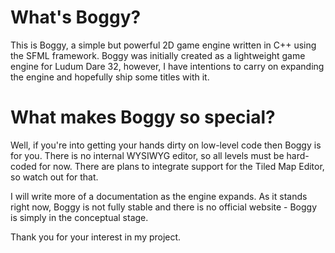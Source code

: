 # What's Boggy?
This is Boggy, a simple but powerful 2D game engine written in C++ using the SFML framework. Boggy was initially created as a lightweight game engine for Ludum Dare 32, however, I have intentions to carry on expanding the engine and hopefully ship some titles with it.

# What makes Boggy so special?
Well, if you're into getting your hands dirty on low-level code then Boggy is for you. There is no internal WYSIWYG editor, so all levels must be hard-coded for now. There are plans to integrate support for the Tiled Map Editor, so watch out for that.

I will write more of a documentation as the engine expands. As it stands right now, Boggy is not fully stable and there is no official website - Boggy is simply in the conceptual stage.

Thank you for your interest in my project.
